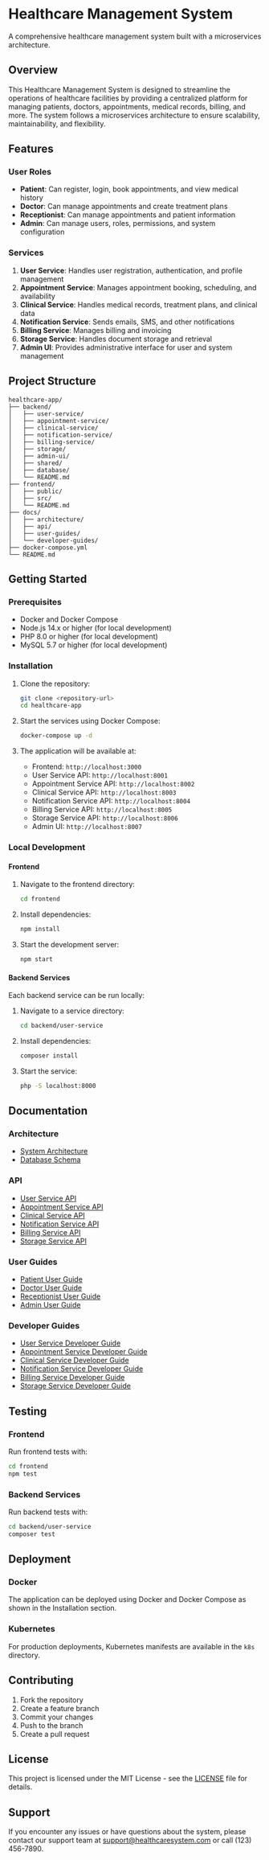 # Healthcare Management System

A comprehensive healthcare management system built with a microservices architecture.

## Overview

This Healthcare Management System is designed to streamline the operations of healthcare facilities by providing a centralized platform for managing patients, doctors, appointments, medical records, billing, and more. The system follows a microservices architecture to ensure scalability, maintainability, and flexibility.

## Features

### User Roles
- **Patient**: Can register, login, book appointments, and view medical history
- **Doctor**: Can manage appointments and create treatment plans
- **Receptionist**: Can manage appointments and patient information
- **Admin**: Can manage users, roles, permissions, and system configuration

### Services
1. **User Service**: Handles user registration, authentication, and profile management
2. **Appointment Service**: Manages appointment booking, scheduling, and availability
3. **Clinical Service**: Handles medical records, treatment plans, and clinical data
4. **Notification Service**: Sends emails, SMS, and other notifications
5. **Billing Service**: Manages billing and invoicing
6. **Storage Service**: Handles document storage and retrieval
7. **Admin UI**: Provides administrative interface for user and system management

## Project Structure

```
healthcare-app/
├── backend/
│   ├── user-service/
│   ├── appointment-service/
│   ├── clinical-service/
│   ├── notification-service/
│   ├── billing-service/
│   ├── storage/
│   ├── admin-ui/
│   ├── shared/
│   ├── database/
│   └── README.md
├── frontend/
│   ├── public/
│   ├── src/
│   └── README.md
├── docs/
│   ├── architecture/
│   ├── api/
│   ├── user-guides/
│   └── developer-guides/
├── docker-compose.yml
└── README.md
```

## Getting Started

### Prerequisites
- Docker and Docker Compose
- Node.js 14.x or higher (for local development)
- PHP 8.0 or higher (for local development)
- MySQL 5.7 or higher (for local development)

### Installation

1. Clone the repository:
   ```bash
   git clone <repository-url>
   cd healthcare-app
   ```

2. Start the services using Docker Compose:
   ```bash
   docker-compose up -d
   ```

3. The application will be available at:
   - Frontend: `http://localhost:3000`
   - User Service API: `http://localhost:8001`
   - Appointment Service API: `http://localhost:8002`
   - Clinical Service API: `http://localhost:8003`
   - Notification Service API: `http://localhost:8004`
   - Billing Service API: `http://localhost:8005`
   - Storage Service API: `http://localhost:8006`
   - Admin UI: `http://localhost:8007`

### Local Development

#### Frontend
1. Navigate to the frontend directory:
   ```bash
   cd frontend
   ```

2. Install dependencies:
   ```bash
   npm install
   ```

3. Start the development server:
   ```bash
   npm start
   ```

#### Backend Services
Each backend service can be run locally:

1. Navigate to a service directory:
   ```bash
   cd backend/user-service
   ```

2. Install dependencies:
   ```bash
   composer install
   ```

3. Start the service:
   ```bash
   php -S localhost:8000
   ```

## Documentation

### Architecture
- [System Architecture](docs/architecture/system-architecture.md)
- [Database Schema](docs/architecture/database-schema.md)

### API
- [User Service API](docs/api/user-service-api.md)
- [Appointment Service API](docs/api/appointment-service-api.md)
- [Clinical Service API](docs/api/clinical-service-api.md)
- [Notification Service API](docs/api/notification-service-api.md)
- [Billing Service API](docs/api/billing-service-api.md)
- [Storage Service API](docs/api/storage-service-api.md)

### User Guides
- [Patient User Guide](docs/user-guides/patient-user-guide.md)
- [Doctor User Guide](docs/user-guides/doctor-user-guide.md)
- [Receptionist User Guide](docs/user-guides/receptionist-user-guide.md)
- [Admin User Guide](docs/user-guides/admin-user-guide.md)

### Developer Guides
- [User Service Developer Guide](docs/developer-guides/user-service.md)
- [Appointment Service Developer Guide](docs/developer-guides/appointment-service.md)
- [Clinical Service Developer Guide](docs/developer-guides/clinical-service.md)
- [Notification Service Developer Guide](docs/developer-guides/notification-service.md)
- [Billing Service Developer Guide](docs/developer-guides/billing-service.md)
- [Storage Service Developer Guide](docs/developer-guides/storage-service.md)

## Testing

### Frontend
Run frontend tests with:
```bash
cd frontend
npm test
```

### Backend Services
Run backend tests with:
```bash
cd backend/user-service
composer test
```

## Deployment

### Docker
The application can be deployed using Docker and Docker Compose as shown in the Installation section.

### Kubernetes
For production deployments, Kubernetes manifests are available in the `k8s` directory.

## Contributing

1. Fork the repository
2. Create a feature branch
3. Commit your changes
4. Push to the branch
5. Create a pull request

## License

This project is licensed under the MIT License - see the [LICENSE](LICENSE) file for details.

## Support

If you encounter any issues or have questions about the system, please contact our support team at support@healthcaresystem.com or call (123) 456-7890.